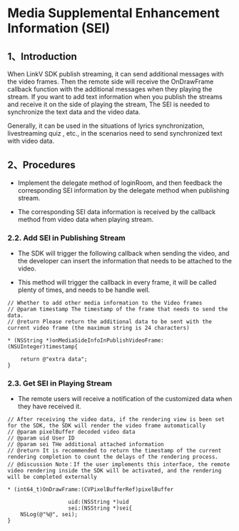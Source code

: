 # Media Supplemental Enhancement Information (SEI)

## <a name='1'></a>1、Introduction

When LinkV SDK publish streaming, it can send additional messages with the video frames. Then the remote side will receive the OnDrawFrame callback function with the additional messages when they playing the stream. If you want to add text information when you publish the streams and receive it on the side of playing the stream, The SEI is needed to synchronize the text data and the video data.

Generally, it can be used in the situations of lyrics synchronization, livestreaming quiz , etc., in the scenarios need to send synchronized text with video data.

## <a name='2'></a>2、Procedures

* Implement the delegate method of loginRoom, and then feedback the corresponding SEI information by the delegate method when publishing stream.

* The corresponding SEI data information is received by the callback method from video data when playing stream.

### 2.2. Add SEI in Publishing Stream

* The SDK will trigger the following callback when sending the video, and the developer can insert the information that needs to be attached to the video.

* This method will trigger the callback in every frame, it will be called plenty of times, and needs to be handle well.

``` objc
// Whether to add other media information to the Video frames
// @param timestamp The timestamp of the frame that needs to send the data.
// @return Please return the additional data to be sent with the current video frame (the maximum string is 24 characters)

* (NSString *)onMediaSideInfoInPublishVideoFrame:(NSUInteger)timestamp{

    return @"extra data";
}
```

### 2.3. Get SEI in Playing Stream

* The remote users will receive a notification of the customized data when they have received it.

``` objc
// After receiving the video data, if the rendering view is been set for the SDK, the SDK will render the video frame automatically
// @param pixelBuffer decoded video data
// @param uid User ID
// @param sei THe additional attached information 
// @return It is recommended to return the timestamp of the current rendering completion to count the delays of the rendering process.
// @discussion Note：If the user implements this interface, the remote video rendering inside the SDK will be activated, and the rendering will be completed externally

* (int64_t)OnDrawFrame:(CVPixelBufferRef)pixelBuffer

                   uid:(NSString *)uid
                   sei:(NSString *)sei{
	NSLog(@"%@", sei);                 
}
```
